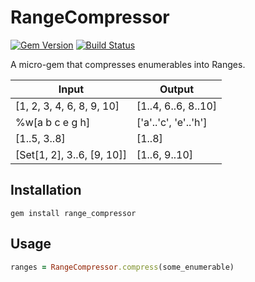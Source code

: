 # RangeCompressor

[![Gem Version](https://badge.fury.io/rb/range_compressor.svg)](http://badge.fury.io/rb/range_compressor)
[![Build Status](https://github.com/jaynetics/range_compressor/workflows/tests/badge.svg)](https://github.com/jaynetics/range_compressor/actions)

A micro-gem that compresses enumerables into Ranges.

| Input                      | Output               |
|----------------------------|----------------------|
| [1, 2, 3, 4, 6, 8, 9, 10]  | [1..4, 6..6, 8..10]  |
| %w[a b c e g h]            | ['a'..'c', 'e'..'h'] |
| [1..5, 3..8]               | [1..8]               |
| [Set[1, 2], 3..6, [9, 10]] | [1..6, 9..10]        |

## Installation

`gem install range_compressor`

## Usage

```ruby
ranges = RangeCompressor.compress(some_enumerable)
```
